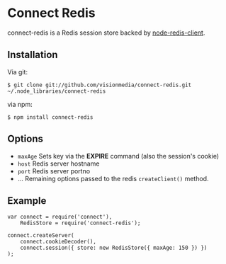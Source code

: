 
# Connect Redis

connect-redis is a Redis session store backed by [node-redis-client](http://github.com/fictorial/redis-node-client).
 
## Installation

Via git:

    $ git clone git://github.com/visionmedia/connect-redis.git ~/.node_libraries/connect-redis

via npm:

	$ npm install connect-redis

## Options

  * `maxAge` Sets key via the **EXPIRE** command (also the session's cookie)
  * `host` Redis server hostname
  * `port` Redis server portno
  * ...    Remaining options passed to the redis `createClient()` method.

## Example

    var connect = require('connect'),
	 	RedisStore = require('connect-redis');

    connect.createServer(
        connect.cookieDecoder(),
        connect.session({ store: new RedisStore({ maxAge: 150 }) })
    );